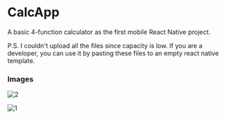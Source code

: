 # CalcApp
A basic 4-function calculator as the first mobile React Native project.

P.S. I couldn't upload all the files since capacity is low. If you are a developer, you can use it by pasting these files to an empty react native template.

### Images

![2](https://user-images.githubusercontent.com/32599085/78499895-259d8c00-775c-11ea-85a3-5fad34d98521.jpg)

![1](https://user-images.githubusercontent.com/32599085/78499896-26ceb900-775c-11ea-9371-42fbd31736cd.jpg)

